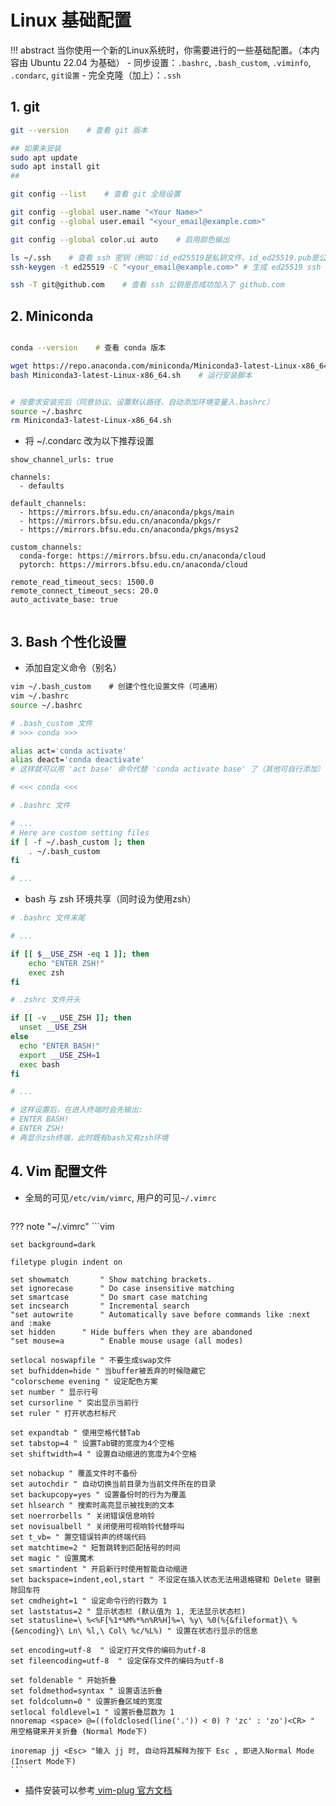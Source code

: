 # Linux 基础配置

!!! abstract
    当你使用一个新的Linux系统时，你需要进行的一些基础配置。（本内容由 Ubuntu 22.04 为基础）
    - 同步设置：`.bashrc`, `.bash_custom`, `.viminfo`, `.condarc`, `git设置`
    - 完全克隆（加上）：`.ssh`

## 1. git

```bash
git --version    # 查看 git 版本

## 如果未安装
sudo apt update
sudo apt install git
##

git config --list    # 查看 git 全局设置

git config --global user.name "<Your Name>"
git config --global user.email "<your_email@example.com>"

git config --global color.ui auto    # 启用颜色输出

ls ~/.ssh    # 查看 ssh 密钥（例如：id_ed25519是私钥文件，id_ed25519.pub是公钥文件，可能有其他类型，如果没有需要自行创建...）
ssh-keygen -t ed25519 -C "<your_email@example.com>" # 生成 ed25519 ssh 密钥

ssh -T git@github.com    # 查看 ssh 公钥是否成功加入了 github.com

```



## 2. Miniconda

```bash

conda --version    # 查看 conda 版本

wget https://repo.anaconda.com/miniconda/Miniconda3-latest-Linux-x86_64.sh    # 下载最新版本的 Miniconda 安装脚本
bash Miniconda3-latest-Linux-x86_64.sh    # 运行安装脚本


# 按要求安装完后（同意协议、设置默认路径、自动添加环境变量入.bashrc）
source ~/.bashrc
rm Miniconda3-latest-Linux-x86_64.sh
```

- 将 ~/.condarc 改为以下推荐设置

```
show_channel_urls: true

channels:
  - defaults

default_channels:
  - https://mirrors.bfsu.edu.cn/anaconda/pkgs/main
  - https://mirrors.bfsu.edu.cn/anaconda/pkgs/r
  - https://mirrors.bfsu.edu.cn/anaconda/pkgs/msys2

custom_channels:
  conda-forge: https://mirrors.bfsu.edu.cn/anaconda/cloud
  pytorch: https://mirrors.bfsu.edu.cn/anaconda/cloud

remote_read_timeout_secs: 1500.0
remote_connect_timeout_secs: 20.0
auto_activate_base: true


```



## 3. Bash 个性化设置

- 添加自定义命令（别名）

```bash
vim ~/.bash_custom    # 创建个性化设置文件（可通用）
vim ~/.bashrc
source ~/.bashrc

```

```bash
# .bash_custom 文件
# >>> conda >>>

alias act='conda activate'
alias deact='conda deactivate'
# 这样就可以用 'act base' 命令代替 'conda activate base' 了（其他可自行添加）

# <<< conda <<<


```

```bash
# .bashrc 文件

# ...
# Here are custom setting files
if [ -f ~/.bash_custom ]; then
	. ~/.bash_custom
fi

# ...
```
- bash 与 zsh 环境共享（同时设为使用zsh）
```bash
# .bashrc 文件末尾

# ...

if [[ $__USE_ZSH -eq 1 ]]; then
    echo "ENTER ZSH!"
    exec zsh
fi

```
```bash
# .zshrc 文件开头

if [[ -v __USE_ZSH ]]; then
  unset __USE_ZSH
else
  echo "ENTER BASH!"
  export __USE_ZSH=1
  exec bash
fi

# ...

# 这样设置后，在进入终端时会先输出:
# ENTER BASH!
# ENTER ZSH!
# 再显示zsh终端，此时既有bash又有zsh环境
```


## 4. Vim 配置文件

- 全局的可见`/etc/vim/vimrc`, 用户的可见`~/.vimrc`
    ```
??? note "~/.vimrc"
    ```vim
    
    set background=dark

    filetype plugin indent on

    set showmatch       " Show matching brackets.
    set ignorecase      " Do case insensitive matching
    set smartcase       " Do smart case matching
    set incsearch       " Incremental search
    "set autowrite      " Automatically save before commands like :next and :make
    set hidden      " Hide buffers when they are abandoned
    "set mouse=a        " Enable mouse usage (all modes)

    setlocal noswapfile " 不要生成swap文件
    set bufhidden=hide " 当buffer被丢弃的时候隐藏它
    "colorscheme evening " 设定配色方案
    set number " 显示行号
    set cursorline " 突出显示当前行
    set ruler " 打开状态栏标尺

    set expandtab " 使用空格代替Tab
    set tabstop=4 " 设置Tab键的宽度为4个空格
    set shiftwidth=4 " 设置自动缩进的宽度为4个空格

    set nobackup " 覆盖文件时不备份
    set autochdir " 自动切换当前目录为当前文件所在的目录
    set backupcopy=yes " 设置备份时的行为为覆盖
    set hlsearch " 搜索时高亮显示被找到的文本
    set noerrorbells " 关闭错误信息响铃
    set novisualbell " 关闭使用可视响铃代替呼叫
    set t_vb= " 置空错误铃声的终端代码
    set matchtime=2 " 短暂跳转到匹配括号的时间
    set magic " 设置魔术
    set smartindent " 开启新行时使用智能自动缩进
    set backspace=indent,eol,start " 不设定在插入状态无法用退格键和 Delete 键删除回车符
    set cmdheight=1 " 设定命令行的行数为 1
    set laststatus=2 " 显示状态栏 (默认值为 1, 无法显示状态栏)
    set statusline=\ %<%F[%1*%M%*%n%R%H]%=\ %y\ %0(%{&fileformat}\ %{&encoding}\ Ln\ %l,\ Col\ %c/%L%) " 设置在状态行显示的信息

    set encoding=utf-8  " 设定打开文件的编码为utf-8
    set fileencoding=utf-8  " 设定保存文件的编码为utf-8

    set foldenable " 开始折叠
    set foldmethod=syntax " 设置语法折叠
    set foldcolumn=0 " 设置折叠区域的宽度
    setlocal foldlevel=1 " 设置折叠层数为 1
    nnoremap <space> @=((foldclosed(line('.')) < 0) ? 'zc' : 'zo')<CR> " 用空格键来开关折叠 (Normal Mode下)

    inoremap jj <Esc> "输入 jj 时, 自动将其解释为按下 Esc , 即进入Normal Mode (Insert Mode下)
    ```
  
- 插件安装可以参考[ vim-plug 官方文档](https://github.com/junegunn/vim-plug)




